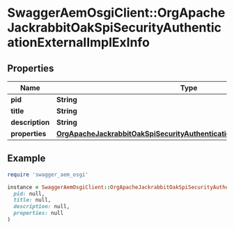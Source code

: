 # SwaggerAemOsgiClient::OrgApacheJackrabbitOakSpiSecurityAuthenticationExternalImplExInfo

## Properties

| Name | Type | Description | Notes |
| ---- | ---- | ----------- | ----- |
| **pid** | **String** |  | [optional] |
| **title** | **String** |  | [optional] |
| **description** | **String** |  | [optional] |
| **properties** | [**OrgApacheJackrabbitOakSpiSecurityAuthenticationExternalImplExProperties**](OrgApacheJackrabbitOakSpiSecurityAuthenticationExternalImplExProperties.md) |  | [optional] |

## Example

```ruby
require 'swagger_aem_osgi'

instance = SwaggerAemOsgiClient::OrgApacheJackrabbitOakSpiSecurityAuthenticationExternalImplExInfo.new(
  pid: null,
  title: null,
  description: null,
  properties: null
)
```

